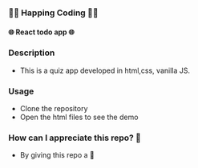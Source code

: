 ### 🤗🤗 Happing Coding 🤗🤗

#### 🌐 React todo app 🌐

### Description

- This is a quiz app developed in html,css, vanilla JS.

### Usage

- Clone the repository
- Open the html files to see the demo

### How can I appreciate this repo? 💙

- By giving this repo a 🌟
